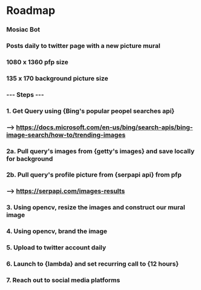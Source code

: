 # Roadmap

### Mosiac Bot

### Posts daily to twitter page with a new picture mural

### 1080 x 1360 pfp size

### 135 x 170 background picture size

### --- Steps ---

### 1. Get Query using {Bing's popular peopel searches api}

### --> https://docs.microsoft.com/en-us/bing/search-apis/bing-image-search/how-to/trending-images

### 2a. Pull query's images from {getty's images} and save locally for background

### 2b. Pull query's profile picture from {serpapi api} from pfp

### --> https://serpapi.com/images-results

### 3. Using opencv, resize the images and construct our mural image

### 4. Using opencv, brand the image

### 5. Upload to twitter account daily

### 6. Launch to {lambda} and set recurring call to {12 hours}

### 7. Reach out to social media platforms
